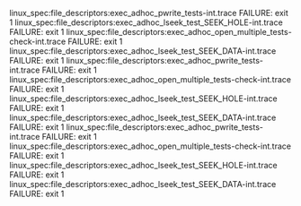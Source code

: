 linux_spec:file_descriptors:exec_adhoc_pwrite_tests-int.trace FAILURE: exit 1
linux_spec:file_descriptors:exec_adhoc_lseek_test_SEEK_HOLE-int.trace FAILURE: exit 1
linux_spec:file_descriptors:exec_adhoc_open_multiple_tests-check-int.trace FAILURE: exit 1
linux_spec:file_descriptors:exec_adhoc_lseek_test_SEEK_DATA-int.trace FAILURE: exit 1
linux_spec:file_descriptors:exec_adhoc_pwrite_tests-int.trace FAILURE: exit 1
linux_spec:file_descriptors:exec_adhoc_open_multiple_tests-check-int.trace FAILURE: exit 1
linux_spec:file_descriptors:exec_adhoc_lseek_test_SEEK_HOLE-int.trace FAILURE: exit 1
linux_spec:file_descriptors:exec_adhoc_lseek_test_SEEK_DATA-int.trace FAILURE: exit 1
linux_spec:file_descriptors:exec_adhoc_pwrite_tests-int.trace FAILURE: exit 1
linux_spec:file_descriptors:exec_adhoc_open_multiple_tests-check-int.trace FAILURE: exit 1
linux_spec:file_descriptors:exec_adhoc_lseek_test_SEEK_HOLE-int.trace FAILURE: exit 1
linux_spec:file_descriptors:exec_adhoc_lseek_test_SEEK_DATA-int.trace FAILURE: exit 1
